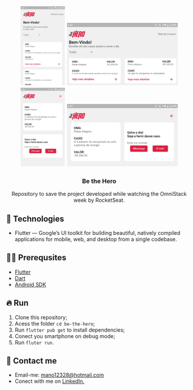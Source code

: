 <h1 align="center">
  <img src="https://github.com/manoellribeiro/be-the_hero/blob/master/appPreview/homePortrait.jpeg" width="120px" />
  <img src="https://github.com/manoellribeiro/be-the_hero/blob/master/appPreview/homeLandscape.jpeg" width="300px" />
  <img src="https://github.com/manoellribeiro/be-the_hero/blob/master/appPreview/contactPortrait.jpeg" width="120px" />
  <img src="https://github.com/manoellribeiro/be-the_hero/blob/master/appPreview/contactLandscape.jpeg" width="300x" />
</h1>

<h3 align="center">
  Be the Hero
</h3>

<p align="center">Repository to save the project developed while watching the OmniStack week by RocketSeat.</p>

## 🚀 Technologies

- Flutter — Google’s UI toolkit for building beautiful, natively compiled applications for mobile, web, and desktop from a single codebase.

## ✋🏻 Prerequsites

- [Flutter](https://flutter.dev)
- [Dart](https://dart.dev)
- [Android SDK](https://developer.android.com/studio)

## 🔥 Run

1. Clone this repository;
2. Acess the folder `cd be-the-hero`;
3. Run `flutter pub get` to install dependencies;
4. Conect you smartphone on debug mode;
5. Run `fluter run`.


## 📝 Contact me

* Email-me: mano12328@hotmail.com
* Conect with me on [LinkedIn.](https://www.linkedin.com/in/manoel-ribeiro-06aa43134/)

